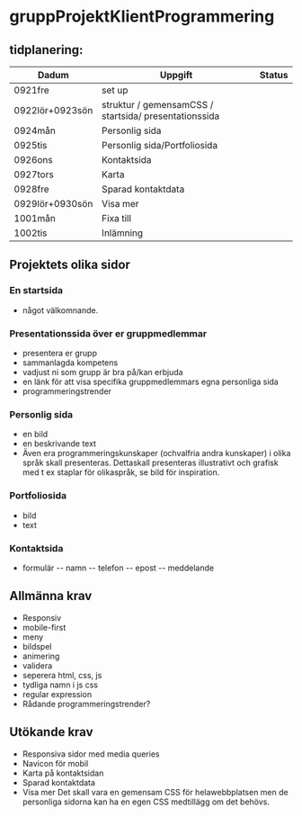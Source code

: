 # gruppProjektKlientProgrammering

## tidplanering:
Dadum         | Uppgift | Status
------------- | ------------- | -------------
0921fre  |set up | 
0922lör+0923sön | struktur / gemensamCSS / startsida/ presentationssida |
0924mån | Personlig sida |
0925tis  |Personlig sida/Portfoliosida  |
0926ons | Kontaktsida |
0927tors | Karta |
0928fre  |  Sparad kontaktdata | 
0929lör+0930sön   | Visa mer | 
1001mån  | Fixa till | 
1002tis  | Inlämning | 



## Projektets olika sidor
### En startsida
- något välkomnande. 

### Presentationssida över er gruppmedlemmar
- presentera er grupp
- sammanlagda kompetens
- vadjust ni som grupp är bra på/kan erbjuda
- en länk för att visa specifika gruppmedlemmars egna personliga sida
- programmeringstrender

### Personlig sida
- en bild
- en beskrivande text
- Även era programmeringskunskaper (ochvalfria andra kunskaper) i olika språk skall presenteras. Dettaskall presenteras illustrativt och     grafisk med t ex staplar för olikaspråk, se bild för inspiration. 

### Portfoliosida
- bild
- text

### Kontaktsida
- formulär
  -- namn
  -- telefon
  -- epost
  -- meddelande
  
## Allmänna krav
- Responsiv
- mobile-first
- meny
- bildspel
- animering
- validera
- seperera html, css, js
- tydliga namn i js css
- regular expression
- Rådande programmeringstrender?

## Utökande krav
- Responsiva sidor med media queries
- Navicon för mobil
- Karta på kontaktsidan
- Sparad kontaktdata
- Visa mer
Det skall vara en gemensam CSS för helawebbplatsen men de personliga sidorna kan ha en egen CSS medtillägg om det behövs. 

